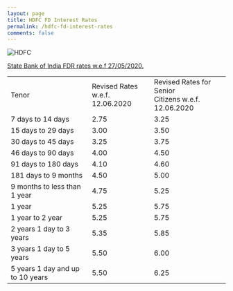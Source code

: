 ```yaml
---
layout: page
title: HDFC FD Interest Rates
permalink: /hdfc-fd-interest-rates
comments: false
---
```


  
<img src="https://v1.hdfcbank.com/htdocs/aboutus/awards/images/logo_reverse.jpg" alt="HDFC">


<u>State Bank of India FDR rates w.e.f 27/05/2020.</u>

<div>
<table class="flat-table">
<tbody>
<tr>
<td colspan="2">Tenor</td>
<td colspan="2">Revised Rates w.e.f. <br/>12.06.2020</td>
<td colspan="2">Revised Rates for Senior <br/>Citizens w.e.f. 12.06.2020</td>
</tr>
<tr>
<td colspan="2">7 days to 14 days</td>
<td colspan="2">2.75</td>
<td colspan="2">3.25</td>
</tr>
<tr>
<td colspan="2">15 days to 29 days</td>
<td colspan="2">3.00</td>
<td colspan="2">3.50</td>
</tr>
<tr>
<td colspan="2">30 days to 45 days</td>
<td colspan="2">3.25</td>
<td colspan="2">3.75</td>
</tr>
<tr>
<td colspan="2">46 days to 90 days</td>
<td colspan="2">4.00</td>
<td colspan="2">4.50</td>
</tr>
<tr>
<td colspan="2">91 days to 180 days</td>
<td colspan="2">4.10</td>
<td colspan="2">4.60</td>
</tr>
<tr>
<td colspan="2">181 days to 9 months</td>
<td colspan="2">4.50</td>
<td colspan="2">5.00</td>
</tr>
<tr>
<td colspan="2">9 months to less than 1 year</td>
<td colspan="2">4.75</td>
<td colspan="2">5.25</td>
</tr>
<tr>
<td colspan="2">1 year</td>
<td colspan="2">5.25</td>
<td colspan="2">5.75</td>
</tr>
<tr>
<td colspan="2">1 year to 2 year</td>
<td colspan="2">5.25</td>
<td colspan="2">5.75</td>
</tr>
<tr>
<td colspan="2">2 years 1 day to 3 years</td>
<td colspan="2">5.35</td>
<td colspan="2">5.85</td>
</tr>
<tr>
<td colspan="2">3 years 1 day to 5 years</td>
<td colspan="2">5.50</td>
<td colspan="2">6.00</td>
</tr>
<tr>
<td colspan="2">5 years 1 day and up to 10 years</td>
<td colspan="2">5.50</td>
<td colspan="2">6.25</td>
</tr>
</tbody>
</table>
</div>
